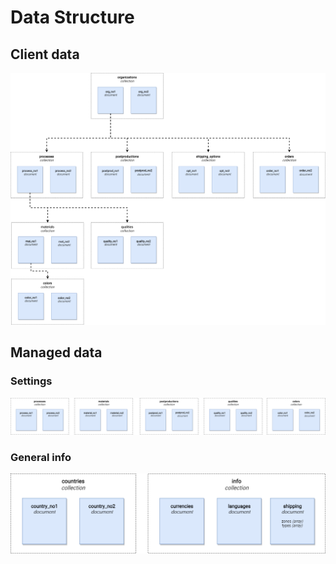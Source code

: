 # Data Structure

## Client data
![client_data](./images/data_structure/client_data.png)

## Managed data
### Settings
![managed_data_settings](./images/data_structure/managed_data_settings.png)

### General info
![managed_data_general_info](./images/data_structure/managed_data_general_info.png)
